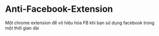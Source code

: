 # Anti-Facebook-Extension
Một chrome extension để vô hiệu hóa FB khi bạn sử dụng facebook trong một thời gian dài
